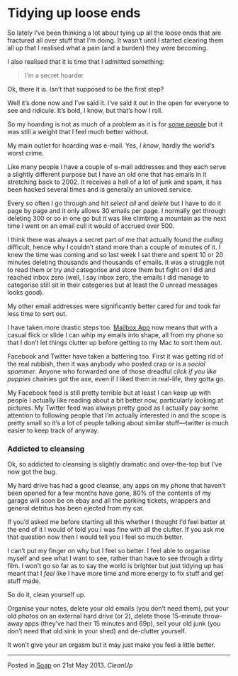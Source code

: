 # Tidying up loose ends

So lately I’ve been thinking a lot about tying up all the loose ends that are fractured all over stuff that I’m doing.  It wasn’t until I started clearing them all up that I realised what a pain (and a burden) they were becoming.

I also realised that it is time that I admitted something:

> I’m a secret hoarder

Ok, there it is.  Isn’t that supposed to be the first step?

Well it’s done now and I’ve said it.  I’ve said it out in the open for everyone to see and ridicule.  It’s bold, I know, but that’s how I roll.

So my hoarding is not as much of a problem as it is for [some people](http://www.bbc.co.uk/news/uk-england-beds-bucks-herts-22487597) but it was still a weight that I feel much better without.

My main outlet for hoarding was e-mail.  Yes, _I know_, hardly the world‘s worst crime.

Like many people I have a couple of e-mail addresses and they each serve a slightly different purpose but I have an old one that has emails in it stretching back to 2002.  It receives a hell of a lot of junk and spam, it has been hacked several times  and is generally an unloved service.

Every so often I go through and hit _select all_ and _delete_ but I have to do it page by page and it only allows 30 emails per page.  I normally get through deleting 300 or so in one go but it was like climbing a mountain as the next time I went on an email cull it would of accrued over 500.

I think there was always a secret part of me that actually found the _culling_ difficult, hence why I couldn’t stand more than a couple of minutes of it.  I knew the time was coming and so last week I sat there and spent 10 or 20 minutes deleting thousands and thousands of emails.  It was a struggle not to read them or try and categorise and store them but fight on I did and reached  inbox zero (well, I say inbox zero, the emails I did manage to categorise still sit in their categories but at least the 0 unread messages looks good).

My other email addresses were significantly better cared for and took far less time to sort out.

I have taken more drastic steps too.  [Mailbox App](http://www.mailboxapp.com/) now means that with a casual flick or slide I can whip my emails into shape, all from my phone so that I don’t let things clutter up before getting to my Mac to sort them out.

Facebook and Twitter have taken a battering too.  First it was getting rid of the real rubbish, then it was anybody who posted crap or is a _social spammer_.  Anyone who forwarded one of those dreadful _click if you like puppies_ chainies got the axe, even if I liked them in real-life, they gotta go.

My Facebook feed is still pretty terrible but at least I can keep up with people I actually like reading about a bit better now, particularly looking at pictures.  My Twitter feed was always pretty good as I actually pay some attention to following people that I’m actually interested in and the scope is pretty small so it’s a lot of people talking about similar stuff—twitter is much easier to keep track of anyway.

### Addicted to cleansing

Ok, so addicted to cleansing is slightly dramatic and over-the-top but I’ve now got the bug.

My hard drive has had a good cleanse, any apps on my phone that haven’t been opened for a few months have gone, 80% of the contents of my garage will soon be on ebay and all the parking tickets, wrappers and general detritus has been ejected from my car.

If you’d asked me before starting all this whether I thought I’d feel better at the end of it I would of told you I was fine with all the clutter.  If you ask me that question now then I would tell you I feel so much better.

I can’t put my finger on why but I feel so better.  I feel able to organise myself and see what I want to see, rather than have to see through a dirty film.  I won’t go so far as to say the world is brighter but just tidying up has meant that I _feel_ like I have more time and more energy to fix stuff and get stuff made.

So do it, clean yourself up.

Organise your notes, delete your old emails (you don’t need them), put your old photos on an external hard drive (or 2), delete those 15-minute throw-away apps (they’ve had their 15 minutes and 69p), sell your old junk (you don’t need that old sink in your shed) and de-clutter yourself.

It won’t give your an orgasm but it may just make you feel a little better.

---

Posted in [Soap](../ "soap") on 21st May 2013. _CleanUp_